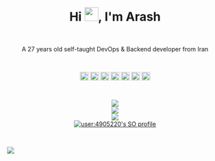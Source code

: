 <h1 align="center">Hi <img src="https://media.giphy.com/media/hvRJCLFzcasrR4ia7z/giphy.gif" width="32">, I'm Arash</h1>

<br/>

<p align="center">
A 27 years old self-taught DevOps & Backend developer from Iran
</p>

<br/> 

<p align="center">
<a href=https://codepen.io/hatamiarash7 target="blank"><img align="center" src="https://img.icons8.com/external-tal-revivo-fresh-tal-revivo/28/000000/external-codepen-an-online-community-for-testing-and-showcasing-code-snippets-logo-fresh-tal-revivo.png" height="20" width="20" /></a>
<a href=https://dev.to/hatamiarash7 target="blank"><img align="center" src=https://cdn.jsdelivr.net/npm/simple-icons@3.0.1/icons/dev-dot-to.svg height="20" width="20" /></a>
<a href=https://twitter.com/hatamiarash7 target="blank"><img align="center" src="https://img.icons8.com/color/48/000000/twitter--v1.png" height="20" width="20" /></a>
<a href=https://linkedin.com/in/hatamiarash7 target="blank"><img align="center" src="https://img.icons8.com/fluency/48/000000/linkedin.png" height="20" width="20" /></a>
<a href=https://fb.com/hatamiarash7 target="blank"><img align="center" src="https://img.icons8.com/color/48/000000/facebook-new.png" height="20" width="20" /></a>
<a href=https://instagram.com/hatamiarash7 target="blank"><img align="center" src="https://img.icons8.com/color-glass/48/000000/instagram-new.png" height="20" width="20" /></a>
<a href=https://t.me/hatamiarash7 target="blank"><img align="center" src="https://img.icons8.com/color/48/000000/telegram-app--v1.png" height="20" width="20" /></a>
</p>

<br/>  

<p align="center">
  <img src=https://github-readme-stats.vercel.app/api?username=hatamiarash7&hide_border=true&bg_color=191b1f&title_color=36beb6&text_color=fff&line_height=20&hide=["stars"] />
  <br/>
  <img src=https://github-readme-streak-stats.herokuapp.com?user=hatamiarash7&theme=bear&hide_border=true&date_format=j%20M%5B%20Y%5D&background=191B1F&fire=36BEB6&ring=36BEB6&stroke=FFFFFF88&sideNums=36BEB6&currStreakNum=FFFFFF&currStreakLabel=FFFFFF&sideLabels=FFFFFF&dates=FFFFFF76 />
  <br/>
  <img src=https://github-readme-stats.vercel.app/api/top-langs/?username=hatamiarash7&layout=compact&hide_border=true&bg_color=191b1f&title_color=36beb6&text_color=fff&hide=html,css&langs_count=4 />
  <br/>
  <a href="https://stackoverflow.com/users/4905220/arash-hatami?tab=profile">
    <img src="https://stackoverflow-readme-profile.johannchopin.fr/profile-small/4905220?theme=dark" alt="user:4905220's SO profile">
  </a>
</p>

<br/>

![](https://hit.yhype.me/github/profile?user_id=16325641)

